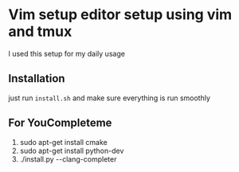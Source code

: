 # Vim setup editor setup using vim and tmux
I used this setup for my daily usage

## Installation 
just run `install.sh` and make sure everything is run smoothly

## For YouCompleteme
1. sudo apt-get install cmake
2. sudo apt-get install python-dev
3. ./install.py --clang-completer
